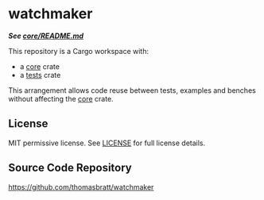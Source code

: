 # watchmaker

***See [core/README.md](core/README.md)***

This repository is a Cargo workspace with:
* a [core](core) crate
* a [tests](tests) crate

This arrangement allows code reuse between tests, examples and benches without affecting the [core](core) crate.  

## License

MIT permissive license. See [LICENSE](LICENSE) for full license details.

## Source Code Repository

<https://github.com/thomasbratt/watchmaker>
